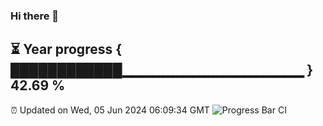 ### Hi there 👋
⏳ Year progress { ████████████▁▁▁▁▁▁▁▁▁▁▁▁▁▁▁▁▁▁ } 42.69 %
---
⏰ Updated on Wed, 05 Jun 2024 06:09:34 GMT
![Progress Bar CI](https://github.com/Moyi321/Moyi321/workflows/Progress%20Bar%20CI/badge.svg)
